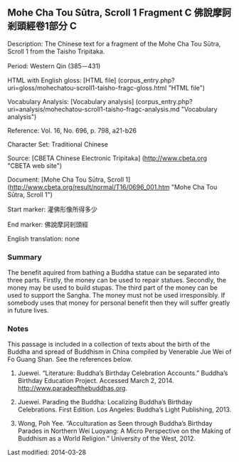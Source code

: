 ## Mohe Cha Tou Sūtra, Scroll 1 Fragment C 佛說摩訶剎頭經卷1部分 C

Description: The Chinese text for a fragment of the Mohe Cha Tou Sūtra, Scroll 1 from the Taisho Tripitaka. 

Period: Western Qin (385－431)

HTML with English gloss: [HTML file] (corpus_entry.php?uri=gloss/mohechatou-scroll1-taisho-fragc-gloss.html "HTML file")

Vocabulary Analysis: [Vocabulary analysis] (corpus_entry.php?uri=analysis/mohechatou-scroll1-taisho-fragc-analysis.md "Vocabulary analysis")

Reference: Vol. 16, No. 696, p. 798, a21-b26

Character Set: Traditional Chinese

Source: [CBETA Chinese Electronic Tripitaka] (http://www.cbeta.org "CBETA web site")

Document: [Mohe Cha Tou Sūtra, Scroll 1] (http://www.cbeta.org/result/normal/T16/0696_001.htm "Mohe Cha Tou Sūtra, Scroll 1")

Start marker: 灌佛形像所得多少

End marker: 佛說摩訶剎頭經

English translation: none

### Summary

The benefit aquired from bathing a Buddha statue can be separated into three parts. Firstly, the money can be used to repair statues. Secondly, the money may be used to build stupas. The third part of the money can be used to support the Sangha. The money must not be used irresponsibly. If somebody uses that money for personal benefit then they will suffer greatly in future lives.

### Notes
This passage is included in a collection of texts about the birth of the Buddha and spread of Buddhism in China compiled by Venerable Jue Wei of Fo Guang Shan. See the references below.

1. Juewei. “Literature: Buddha’s Birthday Celebration Accounts.” Buddha’s Birthday Education Project. Accessed March 2, 2014. <a href="http://www.paradeofthebuddhas.org">http://www.paradeofthebuddhas.org</a>.

2. Juewei. Parading the Buddha: Localizing Buddha’s Birthday Celebrations. First Edition. Los Angeles: Buddha’s Light Publishing, 2013.

3. Wong, Poh Yee. “Acculturation as Seen through Buddha’s Birthday Parades in Northern Wei Luoyang: A Micro Perspective on the Making of Buddhism as a World Religion.” University of the West, 2012.

Last modified: 2014-03-28

